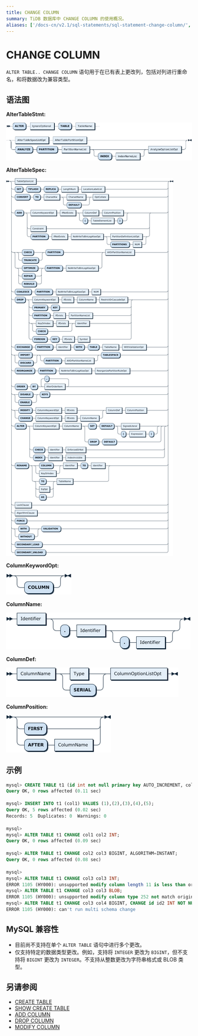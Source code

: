 ```yaml
---
title: CHANGE COLUMN
summary: TiDB 数据库中 CHANGE COLUMN 的使用概况。
aliases: ['/docs-cn/v2.1/sql-statements/sql-statement-change-column/','/docs-cn/v2.1/reference/sql/statements/change-column/']
---
```


# CHANGE COLUMN

`ALTER TABLE.. CHANGE COLUMN` 语句用于在已有表上更改列，包括对列进行重命名，和将数据改为兼容类型。

## 语法图

**AlterTableStmt:**

![AlterTableStmt](/media/sqlgram/AlterTableStmt.png)

**AlterTableSpec:**

![AlterTableSpec](/media/sqlgram/AlterTableSpec.png)

**ColumnKeywordOpt:**

![ColumnKeywordOpt](/media/sqlgram/ColumnKeywordOpt.png)

**ColumnName:**

![ColumnName](/media/sqlgram/ColumnName.png)

**ColumnDef:**

![ColumnDef](/media/sqlgram/ColumnDef.png)

**ColumnPosition:**

![ColumnPosition](/media/sqlgram/ColumnPosition.png)

## 示例

```sql
mysql> CREATE TABLE t1 (id int not null primary key AUTO_INCREMENT, col1 INT);
Query OK, 0 rows affected (0.11 sec)

mysql> INSERT INTO t1 (col1) VALUES (1),(2),(3),(4),(5);
Query OK, 5 rows affected (0.02 sec)
Records: 5  Duplicates: 0  Warnings: 0

mysql>
mysql> ALTER TABLE t1 CHANGE col1 col2 INT;
Query OK, 0 rows affected (0.09 sec)

mysql> ALTER TABLE t1 CHANGE col2 col3 BIGINT, ALGORITHM=INSTANT;
Query OK, 0 rows affected (0.08 sec)

mysql>
mysql> ALTER TABLE t1 CHANGE col3 col3 INT;
ERROR 1105 (HY000): unsupported modify column length 11 is less than origin 20
mysql> ALTER TABLE t1 CHANGE col3 col3 BLOB;
ERROR 1105 (HY000): unsupported modify column type 252 not match origin 8
mysql> ALTER TABLE t1 CHANGE col3 col4 BIGINT, CHANGE id id2 INT NOT NULL;
ERROR 1105 (HY000): can't run multi schema change
```

## MySQL 兼容性

* 目前尚不支持在单个 `ALTER TABLE` 语句中进行多个更改。
* 仅支持特定的数据类型更改。例如，支持将 `INTEGER` 更改为 `BIGINT`，但不支持将 `BIGINT` 更改为 `INTEGER`。不支持从整数更改为字符串格式或 BLOB 类型。

## 另请参阅

* [CREATE TABLE](/sql-statements/sql-statement-create-table.md)
* [SHOW CREATE TABLE](/sql-statements/sql-statement-show-create-table.md)
* [ADD COLUMN](/sql-statements/sql-statement-add-column.md)
* [DROP COLUMN](/sql-statements/sql-statement-drop-column.md)
* [MODIFY COLUMN](/sql-statements/sql-statement-modify-column.md)
